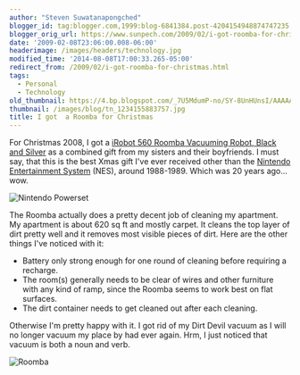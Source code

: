```yaml
---
author: "Steven Suwatanapongched"
blogger_id: tag:blogger.com,1999:blog-6841384.post-4204154948874747235
blogger_orig_url: https://www.sunpech.com/2009/02/i-got-roomba-for-christmas.html
date: '2009-02-08T23:06:00.008-06:00'
headerimage: /images/headers/technology.jpg
modified_time: '2014-08-08T17:00:33.265-05:00'
redirect_from: /2009/02/i-got-roomba-for-christmas.html
tags:
  - Personal
  - Technology
old_thumbnail: https://4.bp.blogspot.com/_7U5MdumP-no/SY-8UnHUnsI/AAAAAAAAIhs/iXyFIUA2EJ0/s800/nintendo_power_set.png
thumbnail: /images/blog/tn_1234155883757.jpg
title: I got  a Roomba for Christmas
---
```



For Christmas 2008, I got a [iRobot 560 Roomba Vacuuming Robot, Black and Silver](https://www.amazon.com/gp/product/B000UUBCNO?ie=UTF8&tag=sunpech-20&linkCode=as2&camp=1789&creative=9325&creativeASIN=B000UUBCNO) as a combined gift from my sisters and their boyfriends.  I must say, that this is the best Xmas gift I've ever received other than the [Nintendo Entertainment System](https://en.wikipedia.org/wiki/Nintendo_Entertainment_System) (NES), around 1988-1989.  Which was 20 years ago... wow.

![Nintendo Powerset](/images/blog/nintendo_power_set.png)

The Roomba actually does a pretty decent job of cleaning my apartment.  My apartment is about 620 sq ft and mostly carpet.  It cleans the top layer of dirt pretty well and it removes most visible pieces of dirt.  Here are the other things I've noticed with it:


* Battery only strong enough for one round of cleaning before requiring a recharge.
* The room(s) generally needs to be clear of wires and other furniture with any kind of ramp, since the Roomba seems to work best on flat surfaces.
* The dirt container needs to get cleaned out after each cleaning.

Otherwise I'm pretty happy with it.  I got rid of my Dirt Devil vacuum as I will no longer vacuum my place by had ever again.  Hrm, I just noticed that vacuum is both a noun and verb.

![Roomba](/images/blog/1234155883757.jpg)